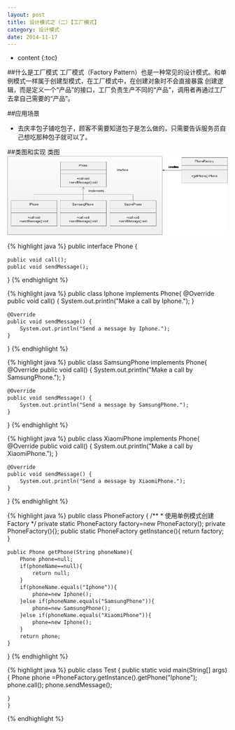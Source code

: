 ```yaml
---
layout: post
title: 设计模式之（二）【工厂模式】
category: 设计模式
date: 2014-11-17
---
```


* content
{:toc}

##什么是工厂模式
工厂模式（Factory Pattern）也是一种常见的设计模式。和单例模式一样属于创建型模式，在工厂模式中，在创建对象时不会直接暴露
创建逻辑，而是定义一个“产品”的接口，工厂负责生产不同的“产品”，调用者再通过工厂去拿自己需要的“产品”。

<!-- more -->

##应用场景
>
- 去庆丰包子铺吃包子，顾客不需要知道包子是怎么做的，只需要告诉服务员自己想吃那种包子就可以了。

##类图和实现
类图
![工厂模式类图](/res/img/blogimg/factory.png)

>
{% highlight java %}
public interface Phone {

    public void call();
    public void sendMessage();
}
{% endhighlight %}


{% highlight java %}
public class Iphone implements Phone{
    @Override
    public void call() {
        System.out.println("Make a call by Iphone.");
    }

    @Override
    public void sendMessage() {
        System.out.println("Send a message by Iphone.");
    }
}
{% endhighlight %}

{% highlight java %}
public class SamsungPhone implements Phone{
    @Override
    public void call() {
        System.out.println("Make a call by SamsungPhone.");
    }

    @Override
    public void sendMessage() {
        System.out.println("Send a message by SamsungPhone.");
    }
}
{% endhighlight %}

{% highlight java %}
public class XiaomiPhone implements Phone{
    @Override
    public void call() {
        System.out.println("Make a call by XiaomiPhone.");
    }

    @Override
    public void sendMessage() {
        System.out.println("Send a message by XiaomiPhone.");
    }
}
{% endhighlight %}

{% highlight java %}
public class PhoneFactory {
    /**
     * 使用单例模式创建Factory
     */
    private static PhoneFactory factory=new PhoneFactory();
    private PhoneFactory(){};
    public static PhoneFactory getInstance(){
        return factory;
    }

    public Phone getPhone(String phoneName){
        Phone phone=null;
        if(phoneName==null){
            return null;
        }
        if(phoneName.equals("Iphone")){
            phone=new Iphone();
        }else if(phoneName.equals("SamsungPhone")){
            phone=new SamsungPhone();
        }else if(phoneName.equals("XiaomiPhone")){
            phone=new Iphone();
        }
        return phone;
    }

}
{% endhighlight %}

{% highlight java %}
public class Test {
    public static void main(String[] args) {
        Phone phone =PhoneFactory.getInstance().getPhone("Iphone");
        phone.call();
        phone.sendMessage();

    }
    }
{% endhighlight %}

<script async src="//pagead2.googlesyndication.com/pagead/js/adsbygoogle.js"></script>
<!-- hah -->
<ins class="adsbygoogle"
     style="display:block"
     data-ad-client="ca-pub-7313295507948994"
     data-ad-slot="2634724060"
     data-ad-format="auto"></ins>
<script>
(adsbygoogle = window.adsbygoogle || []).push({});
</script>